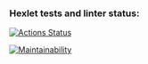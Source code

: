 ### Hexlet tests and linter status:

[![Actions Status](https://github.com/Frerarj/frontend-project-44/workflows/hexlet-check/badge.svg)](https://github.com/Frerarj/frontend-project-44/actions)

[![Maintainability](https://api.codeclimate.com/v1/badges/87a7ad198efc4755ce2e/maintainability)](https://codeclimate.com/github/Frerarj/frontend-project-44/maintainability)
